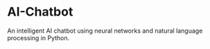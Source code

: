 # AI-Chatbot
An intelligent AI chatbot using neural networks and natural language processing in Python.

